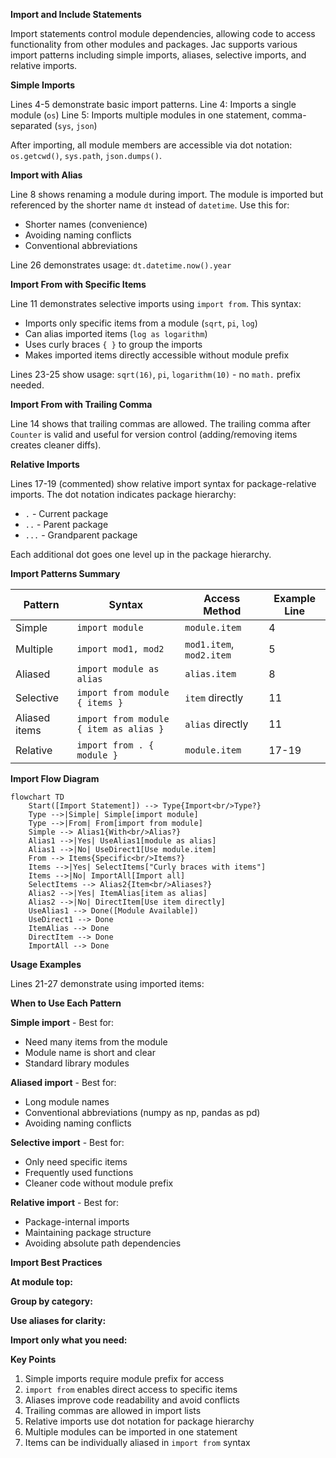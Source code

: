 **Import and Include Statements**

Import statements control module dependencies, allowing code to access functionality from other modules and packages. Jac supports various import patterns including simple imports, aliases, selective imports, and relative imports.

**Simple Imports**

Lines 4-5 demonstrate basic import patterns. Line 4: Imports a single module (`os`)
Line 5: Imports multiple modules in one statement, comma-separated (`sys`, `json`)

After importing, all module members are accessible via dot notation: `os.getcwd()`, `sys.path`, `json.dumps()`.

**Import with Alias**

Line 8 shows renaming a module during import. The module is imported but referenced by the shorter name `dt` instead of `datetime`. Use this for:
- Shorter names (convenience)
- Avoiding naming conflicts
- Conventional abbreviations

Line 26 demonstrates usage: `dt.datetime.now().year`

**Import From with Specific Items**

Line 11 demonstrates selective imports using `import from`. This syntax:
- Imports only specific items from a module (`sqrt`, `pi`, `log`)
- Can alias imported items (`log as logarithm`)
- Uses curly braces `{ }` to group the imports
- Makes imported items directly accessible without module prefix

Lines 23-25 show usage: `sqrt(16)`, `pi`, `logarithm(10)` - no `math.` prefix needed.

**Import From with Trailing Comma**

Line 14 shows that trailing commas are allowed. The trailing comma after `Counter` is valid and useful for version control (adding/removing items creates cleaner diffs).

**Relative Imports**

Lines 17-19 (commented) show relative import syntax for package-relative imports. The dot notation indicates package hierarchy:
- `.` - Current package
- `..` - Parent package
- `...` - Grandparent package

Each additional dot goes one level up in the package hierarchy.

**Import Patterns Summary**

| Pattern | Syntax | Access Method | Example Line |
|---------|--------|---------------|--------------|
| Simple | `import module` | `module.item` | 4 |
| Multiple | `import mod1, mod2` | `mod1.item`, `mod2.item` | 5 |
| Aliased | `import module as alias` | `alias.item` | 8 |
| Selective | `import from module { items }` | `item` directly | 11 |
| Aliased items | `import from module { item as alias }` | `alias` directly | 11 |
| Relative | `import from . { module }` | `module.item` | 17-19 |

**Import Flow Diagram**

```mermaid
flowchart TD
    Start([Import Statement]) --> Type{Import<br/>Type?}
    Type -->|Simple| Simple[import module]
    Type -->|From| From[import from module]
    Simple --> Alias1{With<br/>Alias?}
    Alias1 -->|Yes| UseAlias1[module as alias]
    Alias1 -->|No| UseDirect1[Use module.item]
    From --> Items{Specific<br/>Items?}
    Items -->|Yes| SelectItems["Curly braces with items"]
    Items -->|No| ImportAll[Import all]
    SelectItems --> Alias2{Item<br/>Aliases?}
    Alias2 -->|Yes| ItemAlias[item as alias]
    Alias2 -->|No| DirectItem[Use item directly]
    UseAlias1 --> Done([Module Available])
    UseDirect1 --> Done
    ItemAlias --> Done
    DirectItem --> Done
    ImportAll --> Done
```

**Usage Examples**

Lines 21-27 demonstrate using imported items:

**When to Use Each Pattern**

**Simple import** - Best for:
- Need many items from the module
- Module name is short and clear
- Standard library modules

**Aliased import** - Best for:
- Long module names
- Conventional abbreviations (numpy as np, pandas as pd)
- Avoiding naming conflicts

**Selective import** - Best for:
- Only need specific items
- Frequently used functions
- Cleaner code without module prefix

**Relative import** - Best for:
- Package-internal imports
- Maintaining package structure
- Avoiding absolute path dependencies

**Import Best Practices**

**At module top:**

**Group by category:**

**Use aliases for clarity:**

**Import only what you need:**

**Key Points**

1. Simple imports require module prefix for access
2. `import from` enables direct access to specific items
3. Aliases improve code readability and avoid conflicts
4. Trailing commas are allowed in import lists
5. Relative imports use dot notation for package hierarchy
6. Multiple modules can be imported in one statement
7. Items can be individually aliased in `import from` syntax
